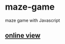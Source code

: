 # maze-game
maze game with Javascript  
  
<h2> 
  <a href="https://hadioryanipr.github.io/maze-game/"> online view </a>
</h2>
 
  
 

